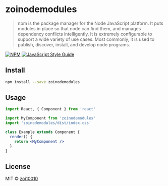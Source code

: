 # zoinodemodules

> npm is the package manager for the Node JavaScript platform. It puts modules in place so that node can find them, and manages dependency conflicts intelligently. It is extremely configurable to support a wide variety of use cases. Most commonly, it is used to publish, discover, install, and develop node programs.

[![NPM](https://img.shields.io/npm/v/zoinodemodules.svg)](https://www.npmjs.com/package/zoinodemodules) [![JavaScript Style Guide](https://img.shields.io/badge/code_style-standard-brightgreen.svg)](https://standardjs.com)

## Install

```bash
npm install --save zoinodemodules
```

## Usage

```jsx
import React, { Component } from 'react'

import MyComponent from 'zoinodemodules'
import 'zoinodemodules/dist/index.css'

class Example extends Component {
  render() {
    return <MyComponent />
  }
}
```

## License

MIT © [zoi10010](https://github.com/zoi10010)
